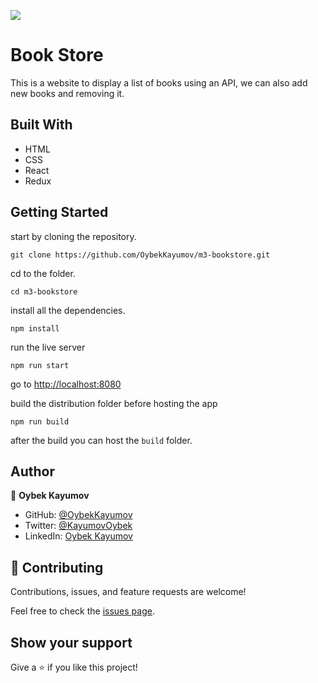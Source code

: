 ![](https://img.shields.io/badge/Microverse-blueviolet)

# Book Store

This is a website to display a list of books using an API, we can also add new books and removing it.

## Built With

- HTML
- CSS
- React
- Redux

## Getting Started

start by cloning the repository.

`git clone https://github.com/OybekKayumov/m3-bookstore.git`

cd to the folder.

`cd m3-bookstore`

install all the dependencies.

`npm install`

run the live server

`npm run start`

go to [http://localhost:8080](http://localhost:3000)

build the distribution folder before hosting the app

`npm run build`

after the build you can host the `build` folder.

## Author

👤 **Oybek Kayumov**

- GitHub: [@OybekKayumov](https://github.com/OybekKayumov)
- Twitter: [@KayumovOybek](https://twitter.com/KayumovOybek)
- LinkedIn: [Oybek Kayumov](https://www.linkedin.com/in/oybek-kayumov-54a8485b/)

## 🤝 Contributing

Contributions, issues, and feature requests are welcome!

Feel free to check the [issues page](https://github.com/OybekKayumov/m3-bookstore/issues).

## Show your support

Give a ⭐️ if you like this project!
